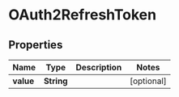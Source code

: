 
# OAuth2RefreshToken

## Properties
Name | Type | Description | Notes
------------ | ------------- | ------------- | -------------
**value** | **String** |  |  [optional]



